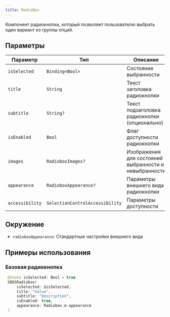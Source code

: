 ```yaml
---
title: RadioBox
---
```


Компонент радиокнопки, который позволяет пользователю выбрать один вариант из группы опций.

## Параметры

| Параметр | Тип | Описание |
|----------|-----|-----------|
| `isSelected` | `Binding<Bool>` | Состояние выбранности |
| `title` | `String` | Текст заголовка радиокнопки |
| `subtitle` | `String?` | Текст подзаголовка радиокнопки (опционально) |
| `isEnabled` | `Bool` | Флаг доступности радиокнопки |
| `images` | `RadioboxImages?` | Изображения для состояний выбранности и невыбранности |
| `appearance` | `RadioboxAppearance?` | Параметры внешнего вида радиокнопки |
| `accessibility` | `SelectionControlAccessibility` | Параметры доступности |

## Окружение
- `radioboxAppearance`: Стандартные настройки внешнего вида

## Примеры использования

### Базовая радиокнопка

```swift
 @State isSelected: Bool = true
 SDDSRadiobox(
     isSelected: $isSelected,
     title: "Value",
     subtitle: "Description",
     isEnabled: true,
     appearance: Radiobox.m.appearance
 )
```
